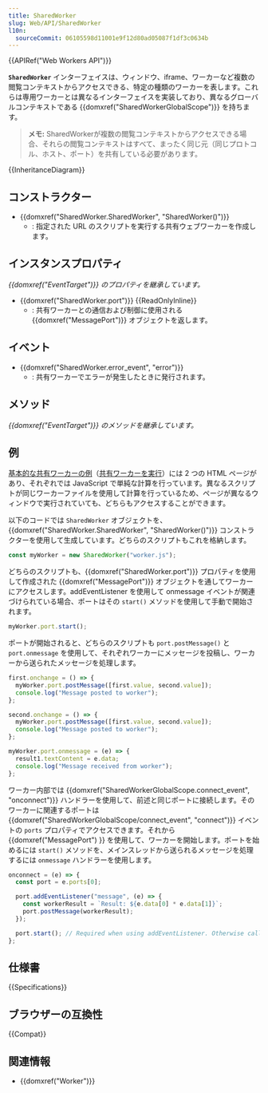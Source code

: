 ```yaml
---
title: SharedWorker
slug: Web/API/SharedWorker
l10n:
  sourceCommit: 06105598d11001e9f12d80ad05087f1df3c0634b
---
```


{{APIRef("Web Workers API")}}

**`SharedWorker`** インターフェイスは、ウィンドウ、iframe、ワーカーなど複数の閲覧コンテキストからアクセスできる、特定の種類のワーカーを表します。これらは専用ワーカーとは異なるインターフェイスを実装しており、異なるグローバルコンテキストである {{domxref("SharedWorkerGlobalScope")}} を持ちます。

> **メモ:** SharedWorkerが複数の閲覧コンテキストからアクセスできる場合、それらの閲覧コンテキストはすべて、まったく同じ元（同じプロトコル、ホスト、ポート）を共有している必要があります。

{{InheritanceDiagram}}

## コンストラクター

- {{domxref("SharedWorker.SharedWorker", "SharedWorker()")}}
  - : 指定された URL のスクリプトを実行する共有ウェブワーカーを作成します。

## インスタンスプロパティ

_{{domxref("EventTarget")}} のプロパティを継承しています。_

- {{domxref("SharedWorker.port")}} {{ReadOnlyInline}}
  - : 共有ワーカーとの通信および制御に使用される {{domxref("MessagePort")}} オブジェクトを返します。

## イベント

- {{domxref("SharedWorker.error_event", "error")}}
  - : 共有ワーカーでエラーが発生したときに発行されます。

## メソッド

_{{domxref("EventTarget")}} のメソッドを継承しています。_

## 例

[基本的な共有ワーカーの例](https://github.com/mdn/dom-examples/tree/main/web-workers/simple-shared-worker)（[共有ワーカーを実行](https://mdn.github.io/dom-examples/web-workers/simple-shared-worker/)）には 2 つの HTML ページがあり、それぞれでは JavaScript で単純な計算を行っています。異なるスクリプトが同じワーカーファイルを使用して計算を行っているため、ページが異なるウィンドウで実行されていても、どちらもアクセスすることができます。

以下のコードでは `SharedWorker` オブジェクトを、 {{domxref("SharedWorker.SharedWorker", "SharedWorker()")}} コンストラクターを使用して生成しています。どちらのスクリプトもこれを格納します。

```js
const myWorker = new SharedWorker("worker.js");
```

どちらのスクリプトも、{{domxref("SharedWorker.port")}} プロパティを使用して作成された {{domxref("MessagePort")}} オブジェクトを通してワーカーにアクセスします。addEventListener を使用して onmessage イベントが関連づけられている場合、ポートはその `start()` メソッドを使用して手動で開始されます。

```js
myWorker.port.start();
```

ポートが開始されると、どちらのスクリプトも `port.postMessage()` と `port.onmessage` を使用して、それぞれワーカーにメッセージを投稿し、ワーカーから送られたメッセージを処理します。

```js
first.onchange = () => {
  myWorker.port.postMessage([first.value, second.value]);
  console.log("Message posted to worker");
};

second.onchange = () => {
  myWorker.port.postMessage([first.value, second.value]);
  console.log("Message posted to worker");
};

myWorker.port.onmessage = (e) => {
  result1.textContent = e.data;
  console.log("Message received from worker");
};
```

ワーカー内部では {{domxref("SharedWorkerGlobalScope.connect_event", "onconnect")}} ハンドラーを使用して、前述と同じポートに接続します。そのワーカーに関連するポートは {{domxref("SharedWorkerGlobalScope/connect_event", "connect")}} イベントの `ports` プロパティでアクセスできます。それから {{domxref("MessagePort") }} を使用して、ワーカーを開始します。ポートを始めるには `start()` メソッドを、メインスレッドから送られるメッセージを処理するには `onmessage` ハンドラーを使用します。

```js
onconnect = (e) => {
  const port = e.ports[0];

  port.addEventListener("message", (e) => {
    const workerResult = `Result: ${e.data[0] * e.data[1]}`;
    port.postMessage(workerResult);
  });

  port.start(); // Required when using addEventListener. Otherwise called implicitly by onmessage setter.
};
```

## 仕様書

{{Specifications}}

## ブラウザーの互換性

{{Compat}}

## 関連情報

- {{domxref("Worker")}}
